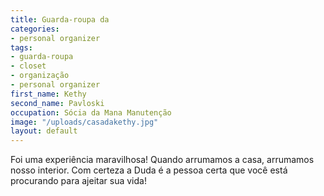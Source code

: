 ```yaml
---
title: Guarda-roupa da
categories:
- personal organizer
tags:
- guarda-roupa
- closet
- organização
- personal organizer
first_name: Kethy
second_name: Pavloski
occupation: Sócia da Mana Manutenção
image: "/uploads/casadakethy.jpg"
layout: default
---
```


Foi uma experiência maravilhosa!
Quando arrumamos a casa, arrumamos nosso interior. 
Com certeza a Duda é a pessoa certa que você está procurando para ajeitar sua vida!